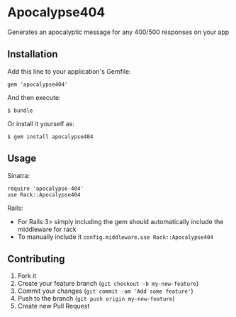 # Apocalypse404

Generates an apocalyptic message for any 400/500 responses on your app

## Installation

Add this line to your application's Gemfile:

    gem 'apocalypse404'

And then execute:

    $ bundle

Or install it yourself as:

    $ gem install apocalypse404

## Usage

Sinatra:

    require 'apocalypse-404'
    use Rack::Apocalypse404

Rails:

- For Rails 3> simply including the gem should automatically include the middleware for rack
- To manually include it `config.middleware.use Rack::Apocalypse404`

## Contributing

1. Fork it
2. Create your feature branch (`git checkout -b my-new-feature`)
3. Commit your changes (`git commit -am 'Add some feature'`)
4. Push to the branch (`git push origin my-new-feature`)
5. Create new Pull Request
